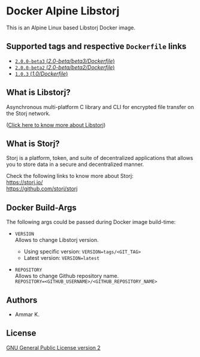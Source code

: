 Docker Alpine Libstorj
======================

This is an Alpine Linux based Libstorj Docker image.

## Supported tags and respective `Dockerfile` links

* [`2.0.0-beta3` (*2.0-beta/beta3/Dockerfile*)](https://github.com/akai-z/docker-alpine-libstorj/blob/master/2.0-beta/beta3/Dockerfile)
* [`2.0.0-beta2` (*2.0-beta/beta2/Dockerfile*)](https://github.com/akai-z/docker-alpine-libstorj/blob/master/2.0-beta/beta2/Dockerfile)
* [`1.0.3` (*1.0/Dockerfile*)](https://github.com/akai-z/docker-alpine-libstorj/blob/master/1.0/Dockerfile)

## What is Libstorj?

Asynchronous multi-platform C library and CLI for encrypted file transfer on the Storj network.

([Click here to know more about Libstorj](https://github.com/storj/libstorj))

## What is Storj?

Storj is a platform, token, and suite of decentralized applications that allows you to store data in a secure and decentralized manner.

Check the following links to know more about Storj:  
https://storj.io/  
https://github.com/storj/storj

## Docker Build-Args

The following args could be passed during Docker image build-time:

* `VERSION`  
Allows to change Libstorj version.
  - Using specific version: `VERSION=tags/<GIT_TAG>`
  - Latest version: `VERSION=latest`

* `REPOSITORY`  
Allows to change Github repository name.  
`REPOSITORY=<GITHUB_USERNAME>/<GITHUB_REPOSITORY_NAME>`

## Authors

* Ammar K.

## License

[GNU General Public License version 2](https://github.com/akai-z/docker-alpine-libstorj/blob/master/LICENSE)
